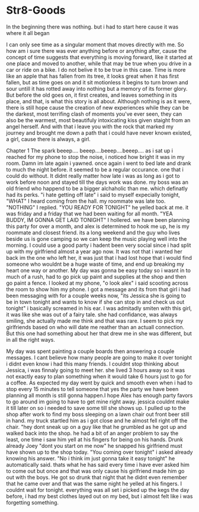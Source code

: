 # Str8-Goods


In the beginning there was nothing.
but i had to start here
cause it was where it all began


I can only see time as a singular moment that moves directly with me.  So how am i sure there was ever anything before or anything after, 
cause the concept of time suggests that everything is moving forward, like it started at one place and moved to another, while that may be 
true when you drive in a car or ride on a bike. I do not belive it to be true in this case. Time is more like an apple that has fallen 
from its tree, it looks great when it has first fallen, but as time goes on and it sit motionless it begins to turn brown and sour untill 
it has rotted away into nothing but a memory of its former glory.  But before the old goes on, it first creates, and leaves something in 
its place, and that, is what this story is all about.  Although nothing is as it were, there is still hope cause the creation of new 
experiences while they can be the darkest, most terrifing clash of moments you've ever seen, they can also be the warmest, most beautifuly 
intoxicating kiss given staight from an angel herself.   And with that i leave you with the rock that marked my journey and brought me 
down a path that i could have never known existed, a girl, cause there is always, a girl.



Chapter 1 The spark
beeep.... beeep....beeep....beeep.... as i sat up i reached for my phone to stop the noise, i noticed how bright it was in my room. Damn im late again i yawned.  once again i went to bed late and drank to much the night before. it seemed to be a regular occurance.  one that i could do without.  It didnt really matter how late i was as long as i got to work before noon and stayed till the days work was done.  my boss was an old friend who happend to be a bigger alchaholic than me.  which definatly had its perks.   "i hate getting off late" i said to myself expecially tonight,  "WHAT" I heard coming from the hall.  my roommate was late too.  "NOTHING" I replied.  "YOU READY FOR TONIGHT" he yelled back at me.  it was friday and a friday that we had been waiting for all month. "YEA BUDDY, IM GONNA GET LAID TONIGHT" I hollered. we have been planning this party for over a month, and alex is determined to hook me up, he is my roommate and closest friend. its a long weekend and the guy who lives beside us is gone camping so we can keep the music playing well into the morning.  I could use a good party i hadent been very social since i had split up with my girlfriend almost a year ago now.  It was not that i wanted her back im the one who left her, it was just that i had lost hope that i would find someone who wouldnt be a huge waste of time, and end up breaking my heart one way or another.  My day was gonna be easy today so i wasnt in to much of a rush, had to go pick up paint and supplies at the shop and then go paint a fence.  I looked at my phone,  "o look alex" i said scooting across the room to show him my phone. I got a message and its from that girl i had been messaging with for a couple weeks now, "its Jessica she is going to be in town tonight and wants to know if she can stop in and check us out tonight" i basically screamed in his ear.  I was admitadly smiten with this girl, it was like she was out of a fairy tale. she had confidance, was always smiling, she actually made me think and that was rare. I seem to pick my girlfriends based on who will date me reather than an actuall connection. But this one had something about her that drew me in she was different, but in all the right ways.



My day was spent painting a couple boards then answering a couple messages. I cant believe how many people are going to make it over tonight i didnt even know i had this many friends. I couldnt stop thinking about Jessica, i was finnaly going to meet her.  she lived 3 hours away so it was not exactly easy to plan something when it would take 6 hours just to go for a coffee. As expected my day went by quick and smooth even when i had to stop every 15 minutes to tell someone that yes the party we have been planning all month is still gonna happen.I hope Alex has enough party favors to go around im going to have to get mine right away. jessica couldnt make it till later on so i needed to save some till she shows up.  I pulled up to the shop after work to find my boss sleeping on a lawn chair out front beer still in hand.  my truck startled him as i got close and he almost fell right off the chair.  "hey dont sneak up on a guy like that he grumbled as he got up and walked back into the shop.  he had a bit of an anger problem to say the least, one time i saw him yell at his fingers for being on his hands.  Drunk already Joey "dont you start on me now" he snapped his girlfriend must have shown up to the shop today. "You coming over tonight" i asked already knowing his answer.  "No i think im just gonna take it easy tonight" he automatically said. thats what he has said every time i have ever asked him to come out but once and that was only cause his girlfriend made him go out with the boys.  He got so drunk that night that he didnt even remember that he came over and that was the same night he yelled at his fingers.  I couldnt wait for tonight.  everything was all set i picked up the kegs the day before, i had my best clothes layed out on my bed, but i almost felt like i was forgetting something.


